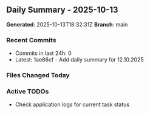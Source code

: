 ## Daily Summary - 2025-10-13

**Generated**: 2025-10-13T18:32:31Z
**Branch**: main


### Recent Commits
- Commits in last 24h: 0
- Latest: 1ae86cf - Add daily summary for 12.10.2025

### Files Changed Today

### Active TODOs
- Check application logs for current task status

